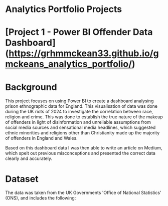 # Analytics Portfolio Projects

# [Project 1 - Power BI Offender Data Dashboard] (https://grhmmckean33.github.io/gmckeans_analytics_portfolio/)

# Background
This project focuses on using Power BI to create a dashboard analysing prison ethnographic data for England. This visualisation of data was done during the UK riots of 2024 to investigate the correlation between race, religion and crime. This was done to establish the true nature of the makeup of offenders in light of disinformation and unreliable assumptions from social media sources and sensational media headlines, which suggested ethnic minorities and religions other than Christianity made up the majority of offenders in England and Wales.

Based on this dashboard data I was then able to write an article on Medium, which spelt out previous misconceptions and presented the correct data clearly and accurately.

# Dataset
The data was taken from the UK Governments 'Office of National Statistics' (ONS), and includes the following:

